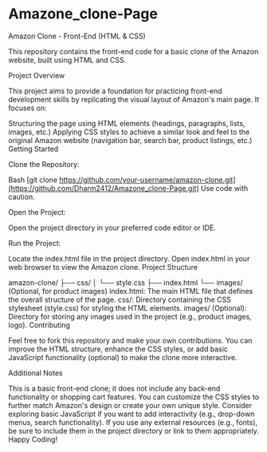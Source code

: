 # Amazone_clone-Page
Amazon Clone - Front-End (HTML & CSS)

This repository contains the front-end code for a basic clone of the Amazon website, built using HTML and CSS.

Project Overview

This project aims to provide a foundation for practicing front-end development skills by replicating the visual layout of Amazon's main page. It focuses on:

Structuring the page using HTML elements (headings, paragraphs, lists, images, etc.)
Applying CSS styles to achieve a similar look and feel to the original Amazon website (navigation bar, search bar, product listings, etc.)
Getting Started

Clone the Repository:

Bash
[git clone https://github.com/your-username/amazon-clone.git](https://github.com/Dharm2412/Amazone_clone-Page.git)
Use code with caution.

Open the Project:

Open the project directory in your preferred code editor or IDE.

Run the Project:

Locate the index.html file in the project directory.
Open index.html in your web browser to view the Amazon clone.
Project Structure

amazon-clone/
├── css/
│   └── style.css
├── index.html
└── images/        (Optional, for product images)
index.html: The main HTML file that defines the overall structure of the page.
css/: Directory containing the CSS stylesheet (style.css) for styling the HTML elements.
images/ (Optional): Directory for storing any images used in the project (e.g., product images, logo).
Contributing

Feel free to fork this repository and make your own contributions. You can improve the HTML structure, enhance the CSS styles, or add basic JavaScript functionality (optional) to make the clone more interactive.


Additional Notes

This is a basic front-end clone; it does not include any back-end functionality or shopping cart features.
You can customize the CSS styles to further match Amazon's design or create your own unique style.
Consider exploring basic JavaScript if you want to add interactivity (e.g., drop-down menus, search functionality).
If you use any external resources (e.g., fonts), be sure to include them in the project directory or link to them appropriately.
Happy Coding!
